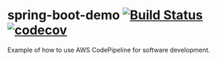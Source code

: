 # spring-boot-demo [![Build Status](https://travis-ci.org/Rahu2000/spring-boot-demo.svg?branch=master)](https://travis-ci.org/Rahu2000/spring-boot-demo) [![codecov](https://codecov.io/gh/Rahu2000/spring-boot-demo/branch/master/graph/badge.svg)](https://codecov.io/gh/Rahu2000/spring-boot-demo/branch/master) 

Example of how to use AWS CodePipeline for software development. 
